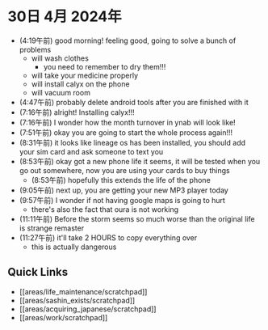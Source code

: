 # 30日 4月 2024年
- (4:19午前) good morning! feeling good, going to solve a bunch of problems
  - will wash clothes
    - you need to remember to dry them!!!
  - will take your medicine properly
  - will install calyx on the phone
  - will vacuum room
- (4:47午前) probably delete android tools after you are finished with it
- (7:16午前) alright! Installing calyx!!!
- (7:16午前) I wonder how the month turnover in ynab will look like!
- (7:51午前) okay you are going to start the whole process again!!!
- (8:31午前) it looks like lineage os has been installed, you should add your sim card and ask someone to text you
- (8:53午前) okay got a new phone life it seems, it will be tested when you go out somewhere, now you are using your cards to buy things
  - (8:53午前) hopefully this extends the life of the phone
- (9:05午前) next up, you are getting your new MP3 player today
- (9:57午前) I wonder if not having google maps is going to hurt
  - there's also the fact that oura is not working
- (11:11午前) Before the storm seems so much worse than the original life is strange remaster
- (11:27午前) it'll take 2 HOURS to copy everything over
  - this is actually dangerous








## Quick Links
- [[areas/life_maintenance/scratchpad]]
- [[areas/sashin_exists/scratchpad]]
- [[areas/acquiring_japanese/scratchpad]]
- [[areas/work/scratchpad]]
